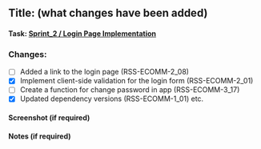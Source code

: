 ## Title: (what changes have been added)

#### Task: [Sprint_2 / Login Page Implementation](https://github.com/rolling-scopes-school/tasks/blob/master/tasks/eCommerce-Application/Sprints/Sprint%231.md#1-repository-setup-19-points-)

### Changes:

- [ ] Added a link to the login page (RSS-ECOMM-2_08)
- [x] Implement client-side validation for the login form (RSS-ECOMM-2_01)
- [ ] Create a function for change password in app (RSS-ECOMM-3_17)
- [x] Updated dependency versions (RSS-ECOMM-1_01) etc.

#### Screenshot (if required)

#### Notes (if required)
